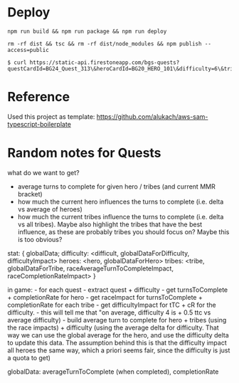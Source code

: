 # Deploy

```
npm run build && npm run package && npm run deploy

rm -rf dist && tsc && rm -rf dist/node_modules && npm publish --access=public
```

```
$ curl https://static-api.firestoneapp.com/bgs-quests?questCardId=BG24_Quest_313\&heroCardId=BG20_HERO_101\&difficulty=6\&tribes=14,18,20,43,92\&mmrPercentile=100
```

# Reference

Used this project as template: https://github.com/alukach/aws-sam-typescript-boilerplate

# Random notes for Quests

what do we want to get?

-   average turns to complete for given hero / tribes (and current MMR bracket)
-   how much the current hero influences the turns to complete (i.e. delta vs average of heroes)
-   how much the current tribes influence the turns to complete (i.e. delta vs all tribes). Maybe also highlight the tribes that have the best influence, as these are probably tribes you should focus on? Maybe this is too obvious?

stat: {
globalData;
difficulty: <difficult, globalDataForDifficulty, difficultyImpact>
heroes: <hero, globalDataForHero>
tribes: <tribe, globalDataForTribe, raceAverageTurnToCompleteImpact, raceCompletionRateImpact>
}

in game: - for each quest - extract quest + difficulty - get turnsToComplete + completionRate for hero - get raceImpact for turnsToComplete + completionRate for each tribe - get difficultyImpact for tTC + cR for the difficulty. - this will tell me that "on average, difficulty 4 is + 0.5 ttc vs average difficulty) - build average turn to complete for hero + tribes (using the race impacts) + difficulty (using the average delta for difficulty. That way we can use the global average for the hero, and use the difficulty delta to update this data. The assumption behind this is that the difficulty impact all heroes the same way, which a priori seems fair, since the difficulty is just a quota to get)

globalData: averageTurnToComplete (when completed), completionRate

```

```
